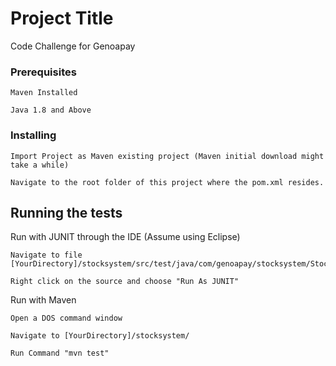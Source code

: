 # Project Title

Code Challenge for Genoapay



### Prerequisites

```
Maven Installed
```
```
Java 1.8 and Above
```

### Installing

```
Import Project as Maven existing project (Maven initial download might take a while) 
```
```
Navigate to the root folder of this project where the pom.xml resides.
```


## Running the tests

Run with JUNIT through the IDE (Assume using Eclipse)

```
Navigate to file [YourDirectory]/stocksystem/src/test/java/com/genoapay/stocksystem/StocksystemApplicationTests.java
```
```
Right click on the source and choose "Run As JUNIT"
```
Run with Maven

```
Open a DOS command window
```

```
Navigate to [YourDirectory]/stocksystem/
```

```
Run Command "mvn test"
```


